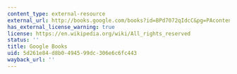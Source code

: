```yaml
---
content_type: external-resource
external_url: http://books.google.com/books?id=BPd7072qIdcC&pg=PAcontents=onepage
has_external_license_warning: true
license: https://en.wikipedia.org/wiki/All_rights_reserved
status: ''
title: Google Books
uid: 5d261e84-d8b0-4945-99dc-306e6c6fc443
wayback_url: ''
---
```

